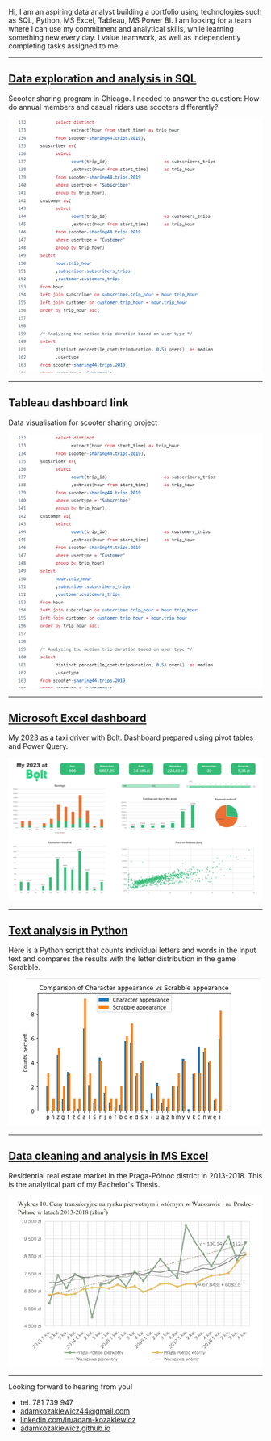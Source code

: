 Hi, I am an aspiring data analyst building a portfolio using technologies such as SQL, Python, MS Excel, Tableau, MS Power BI. I am looking for a team where I can use my commitment and analytical skills, while learning something new every day. I value teamwork, as well as independently completing tasks assigned to me.


---

## [Data exploration and analysis in SQL](https://github.com/adamkozakiewicz/portfolio/blob/main/scooter-sharing.sql)
Scooter sharing program in Chicago. I needed to answer the question: How do annual members and casual riders use scooters differently?

![Scooter sharing - data exploration in SQL](/photos/scooter_sharing.png)
 
---

## Tableau dashboard link
Data visualisation for scooter sharing project

 ![Scooter sharing - Tableau dashboard](/photos/scooter_sharing.png)
 
---

## [Microsoft Excel dashboard](https://github.com/adamkozakiewicz/portfolio/blob/main/My%202023%20at%20Bolt%20-%20Dashboard.xlsx)
My 2023 as a taxi driver with Bolt. Dashboard prepared using pivot tables and Power Query.

 ![2023 at Bolt - Microsoft Excel dashboard](/photos/bolt_dashboard.png)
 
---

## [Text analysis in Python](https://github.com/adamkozakiewicz/portfolio/blob/main/Text%20analysis.ipynb)
Here is a Python script that counts individual letters and words in the input text and compares the results with the letter distribution in the game Scrabble.

 ![Text analysis in Python](/photos/python_scrabble.png)
 
---

## [Data cleaning and analysis in MS Excel](https://github.com/adamkozakiewicz/portfolio/blob/main/Residential%20real%20estate%20market%20in%20the%20Praga-P%C3%B3%C5%82noc%20district%20in%202013-2018.pdf)
Residential real estate market in the Praga-Północ district in 2013-2018. This is the analytical part of my Bachelor's Thesis.

 ![Residential real estate market](/photos/eastate_market.png)
 
---

 

Looking forward to hearing from you!

 - tel. 781 739 947 
 - adamkozakiewicz44@gmail.com
 - [linkedin.com/in/adam-kozakiewicz](linkedin.com/in/adam-kozakiewicz)
 - [adamkozakiewicz.github.io](adamkozakiewicz.github.io)
